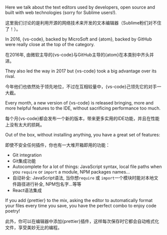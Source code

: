 Here we talk about the text editors used by developers, open source and built with web technologies (sorry for Sublime users!).

这里我们讨论的是利用开源的网络技术来开发的文本编辑器（Sublime粉们对不住了！）。

In 2016, {vs-code}, backed by MicroSoft and {atom}, backed by GitHub were really close at the top of the category.

在2016年, 由微软主导的{vs-code}与GitHub主导的{atom}在本类别中齐头并进。

They also led the way in 2017 but {vs-code} took a big advantage over its rival.

今年他们也依然处于领先地位，不过在互相较量中，{vs-code}己领先它的对手一大截。

Every month, a new version of {vs-code} is released bringing, more and more helpful features to the IDE, without sacrificing performance too much.

每个月{vs-code}都会发布一个新的版本，带来更多实用的IDE功能，并且在性能上没有太大的损耗。

Out of the box, without installing anything, you have a great set of features:

即使不安全任何插件，你也有一大堆开箱即用的功能：

* Git integration
* Git集成功能
* Autocomplete for a lot of things: JavaScript syntax, local file paths when you `require` or `import` a module, NPM packages names...
* 自动补全: JavaScript语法, 当你想`require` 或 `import`一个模块时能对本地文件路径进行补全, NPM包名字...等等
* React语法集成

If you add {prettier} to the mix, asking the editor to automatically format your files every time you save, you have the perfect combo to enjoy code poetry!

此外，你可以在编辑器中添加{prettier}插件，这样每次保存时它都会自动格式化文件，享受美妙无比的编程。
